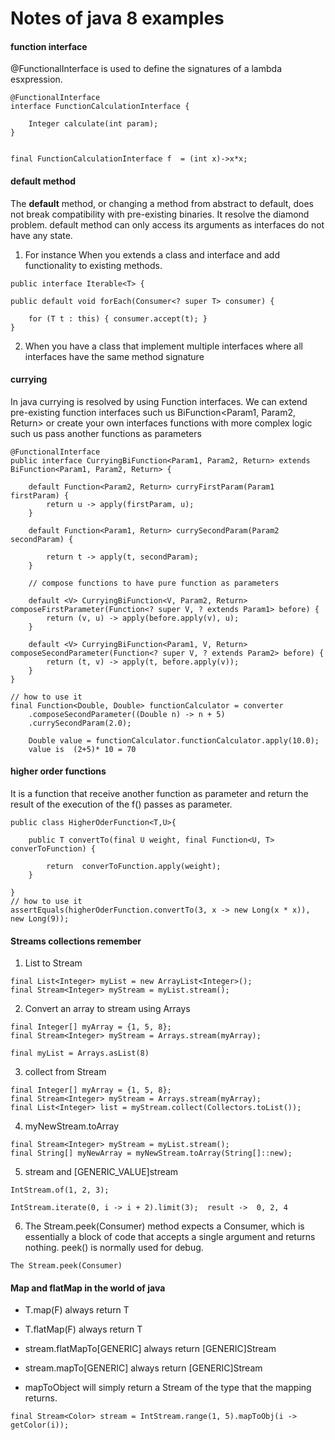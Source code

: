 # Notes of java 8 examples
 

#### function interface

@FunctionalInterface is used to define the signatures of a lambda esxpression.

```
@FunctionalInterface
interface FunctionCalculationInterface {

	Integer calculate(int param);
}


final FunctionCalculationInterface f  = (int x)->x*x;
```

#### default method

The **default** method, or changing a method from abstract to default, does not break compatibility with pre-existing binaries.
It resolve the diamond problem. default method can only access its arguments as interfaces do not have any state.

1) For instance  When you extends a class and interface and add functionality to existing methods.

```
public interface Iterable<T> {

public default void forEach(Consumer<? super T> consumer) {

    for (T t : this) { consumer.accept(t); }
}
```
2) When you have a class that implement multiple interfaces where all interfaces have the same method signature


#### currying
In java currying is resolved by using Function interfaces. We can extend pre-existing function interfaces such us BiFunction<Param1, Param2, Return> or 
create your own interfaces functions with more complex logic such us pass another functions as parameters

```
@FunctionalInterface
public interface CurryingBiFunction<Param1, Param2, Return> extends BiFunction<Param1, Param2, Return> {

	default Function<Param2, Return> curryFirstParam(Param1 firstParam) {
		return u -> apply(firstParam, u);
	}

	default Function<Param1, Return> currySecondParam(Param2 secondParam) {

		return t -> apply(t, secondParam);
	}

	// compose functions to have pure function as parameters

	default <V> CurryingBiFunction<V, Param2, Return> composeFirstParameter(Function<? super V, ? extends Param1> before) {
		return (v, u) -> apply(before.apply(v), u);
	}

	default <V> CurryingBiFunction<Param1, V, Return> composeSecondParameter(Function<? super V, ? extends Param2> before) {
		return (t, v) -> apply(t, before.apply(v));
	}
}

// how to use it 
final Function<Double, Double> functionCalculator = converter
    .composeSecondParameter((Double n) -> n + 5)
    .currySecondParam(2.0);
    
    Double value = functionCalculator.functionCalculator.apply(10.0);
    value is  (2+5)* 10 = 70
```

 

#### higher order functions

It is a function that receive another function as parameter and return the result of the execution of the f() passes as parameter.
```
public class HigherOderFunction<T,U>{

	public T convertTo(final U weight, final Function<U, T> converToFunction) {

		return  converToFunction.apply(weight);
	}

}
// how to use it 
assertEquals(higherOderFunction.convertTo(3, x -> new Long(x * x)), new Long(9));
```

#### Streams collections remember

1) List to Stream
```
final List<Integer> myList = new ArrayList<Integer>();
final Stream<Integer> myStream = myList.stream();
```

2)  Convert an array to stream using Arrays
```
final Integer[] myArray = {1, 5, 8};
final Stream<Integer> myStream = Arrays.stream(myArray);

final myList = Arrays.asList(8)
```

3) collect from Stream
```
final Integer[] myArray = {1, 5, 8};
final Stream<Integer> myStream = Arrays.stream(myArray);
final List<Integer> list = myStream.collect(Collectors.toList());

```
4) myNewStream.toArray

```
final Stream<Integer> myStream = myList.stream();
final String[] myNewArray = myNewStream.toArray(String[]::new);
```

5) stream<T> and [GENERIC_VALUE]stream
```
IntStream.of(1, 2, 3);

IntStream.iterate(0, i -> i + 2).limit(3);  result ->  0, 2, 4

```

6) The Stream.peek(Consumer) method expects a Consumer, which is essentially a block of code that accepts a single argument and returns nothing. 
    peek() is normally used for debug.
```
The Stream.peek(Consumer) 
```

#### Map and flatMap in the world of java

* T.map(F) always return T
* T.flatMap(F) always return T

* stream.flatMapTo[GENERIC] always return [GENERIC]Stream
* stream.mapTo[GENERIC] always return [GENERIC]Stream

* mapToObject will simply return a Stream of the type that the mapping returns.
```
final Stream<Color> stream = IntStream.range(1, 5).mapToObj(i -> getColor(i));
```
